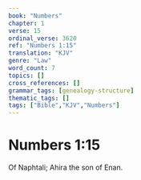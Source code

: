 ```yaml
---
book: "Numbers"
chapter: 1
verse: 15
ordinal_verse: 3620
ref: "Numbers 1:15"
translation: "KJV"
genre: "Law"
word_count: 7
topics: []
cross_references: []
grammar_tags: [genealogy-structure]
thematic_tags: []
tags: ["Bible","KJV","Numbers"]
---
```


# Numbers 1:15

Of Naphtali; Ahira the son of Enan.
